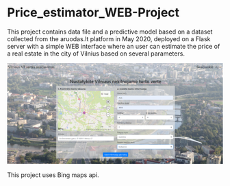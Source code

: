 # Price_estimator_WEB-Project

This project contains data file and a predictive model based on a dataset collected from the aruodas.lt platform in May 2020, deployed on a Flask server with a simple WEB interface where an user can estimate the price of a real estate in the city of Vilnius based on several parameters.

![](/Price_estimator_WEB-Project.png)

This project uses Bing maps api.

